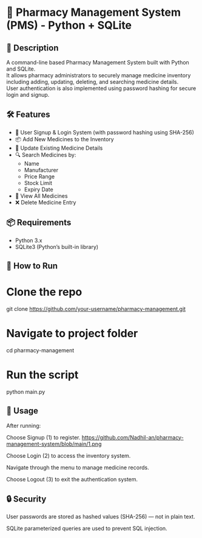 # 💊 Pharmacy Management System (PMS) - Python + SQLite

📌 Description
------------------------------------------------------------------------------------------------------------------
A command-line based Pharmacy Management System built with Python and SQLite.  
It allows pharmacy administrators to securely manage medicine inventory including adding, updating, deleting, and searching medicine details.  
User authentication is also implemented using password hashing for secure login and signup.

🛠 Features
-----------------------------------------------------------------------------------------------------------------
- 🔐 User Signup & Login System (with password hashing using SHA-256)
- 📦 Add New Medicines to the Inventory
- 📝 Update Existing Medicine Details
- 🔍 Search Medicines by:
  - Name
  - Manufacturer
  - Price Range
  - Stock Limit
  - Expiry Date
- 📃 View All Medicines
- ❌ Delete Medicine Entry

📦 Requirements
------------------------------------------------------------------------------------------------------------------
- Python 3.x
- SQLite3 (Python’s built-in library)

🚀 How to Run
------------------------------------------------------------------------------------------------------------------
# Clone the repo
git clone https://github.com/your-username/pharmacy-management.git

# Navigate to project folder
cd pharmacy-management

# Run the script
python main.py

🧪 Usage
--------------------------------------------------------------------------------------------------------------------
After running:

Choose Signup (1) to register.
https://github.com/Nadhil-an/pharmacy-management-system/blob/main/1.png

Choose Login (2) to access the inventory system.


Navigate through the menu to manage medicine records.

Choose Logout (3) to exit the authentication system.

🔒 Security
------------------------------------------------------------------------------------------------------------------
User passwords are stored as hashed values (SHA-256) — not in plain text.

SQLite parameterized queries are used to prevent SQL injection.










